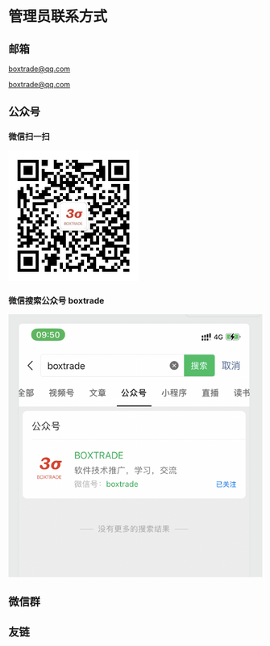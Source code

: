 # 管理员联系方式

## 邮箱

<boxtrade@qq.com>

[boxtrade@qq.com](mailto:boxtrade@qq.com)

## 公众号

### 微信扫一扫

![](img/assets_contact/60e9f4af0681cdbaee1abcd6257c842cda5bb064.jpg)

### 微信搜索公众号 boxtrade

![](img/assets_contact/2023-08-10-09-52-27-image.png)

## 微信群

## 友链
